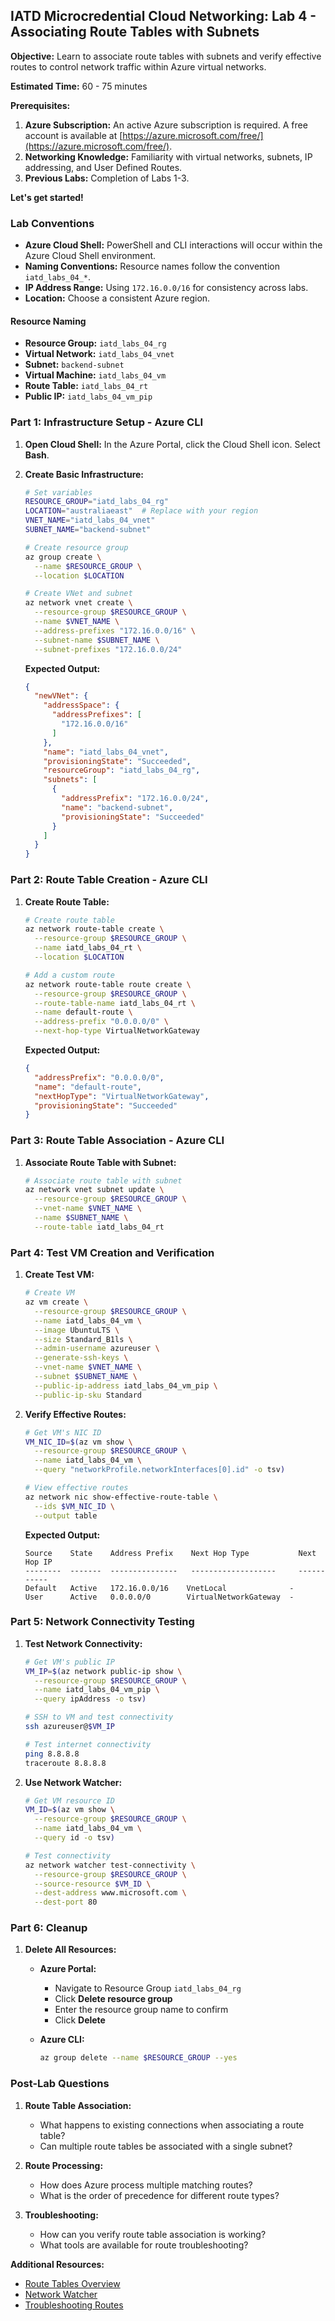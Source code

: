 ## IATD Microcredential Cloud Networking: Lab 4 - Associating Route Tables with Subnets

**Objective:** Learn to associate route tables with subnets and verify effective routes to control network traffic within Azure virtual networks.

**Estimated Time:** 60 - 75 minutes

**Prerequisites:**

1.  **Azure Subscription:** An active Azure subscription is required. A free account is available at [https://azure.microsoft.com/free/](https://azure.microsoft.com/free/).
2.  **Networking Knowledge:** Familiarity with virtual networks, subnets, IP addressing, and User Defined Routes.
3.  **Previous Labs:** Completion of Labs 1-3.

**Let's get started!**

### Lab Conventions

*   **Azure Cloud Shell:** PowerShell and CLI interactions will occur within the Azure Cloud Shell environment.
*   **Naming Conventions:** Resource names follow the convention `iatd_labs_04_*`.
*   **IP Address Range:** Using `172.16.0.0/16` for consistency across labs.
*   **Location:** Choose a consistent Azure region.

#### Resource Naming

*   **Resource Group:** `iatd_labs_04_rg`
*   **Virtual Network:** `iatd_labs_04_vnet`
*   **Subnet:** `backend-subnet`
*   **Virtual Machine:** `iatd_labs_04_vm`
*   **Route Table:** `iatd_labs_04_rt`
*   **Public IP:** `iatd_labs_04_vm_pip`

### Part 1: Infrastructure Setup - Azure CLI

1.  **Open Cloud Shell:** In the Azure Portal, click the Cloud Shell icon. Select **Bash**.

2.  **Create Basic Infrastructure:**

    ```bash
    # Set variables
    RESOURCE_GROUP="iatd_labs_04_rg"
    LOCATION="australiaeast"  # Replace with your region
    VNET_NAME="iatd_labs_04_vnet"
    SUBNET_NAME="backend-subnet"

    # Create resource group
    az group create \
      --name $RESOURCE_GROUP \
      --location $LOCATION

    # Create VNet and subnet
    az network vnet create \
      --resource-group $RESOURCE_GROUP \
      --name $VNET_NAME \
      --address-prefixes "172.16.0.0/16" \
      --subnet-name $SUBNET_NAME \
      --subnet-prefixes "172.16.0.0/24"
    ```

    **Expected Output:**
    ```json
    {
      "newVNet": {
        "addressSpace": {
          "addressPrefixes": [
            "172.16.0.0/16"
          ]
        },
        "name": "iatd_labs_04_vnet",
        "provisioningState": "Succeeded",
        "resourceGroup": "iatd_labs_04_rg",
        "subnets": [
          {
            "addressPrefix": "172.16.0.0/24",
            "name": "backend-subnet",
            "provisioningState": "Succeeded"
          }
        ]
      }
    }
    ```

### Part 2: Route Table Creation - Azure CLI

1.  **Create Route Table:**

    ```bash
    # Create route table
    az network route-table create \
      --resource-group $RESOURCE_GROUP \
      --name iatd_labs_04_rt \
      --location $LOCATION

    # Add a custom route
    az network route-table route create \
      --resource-group $RESOURCE_GROUP \
      --route-table-name iatd_labs_04_rt \
      --name default-route \
      --address-prefix "0.0.0.0/0" \
      --next-hop-type VirtualNetworkGateway
    ```

    **Expected Output:**
    ```json
    {
      "addressPrefix": "0.0.0.0/0",
      "name": "default-route",
      "nextHopType": "VirtualNetworkGateway",
      "provisioningState": "Succeeded"
    }
    ```

### Part 3: Route Table Association - Azure CLI

1.  **Associate Route Table with Subnet:**

    ```bash
    # Associate route table with subnet
    az network vnet subnet update \
      --resource-group $RESOURCE_GROUP \
      --vnet-name $VNET_NAME \
      --name $SUBNET_NAME \
      --route-table iatd_labs_04_rt
    ```

### Part 4: Test VM Creation and Verification

1.  **Create Test VM:**

    ```bash
    # Create VM
    az vm create \
      --resource-group $RESOURCE_GROUP \
      --name iatd_labs_04_vm \
      --image UbuntuLTS \
      --size Standard_B1ls \
      --admin-username azureuser \
      --generate-ssh-keys \
      --vnet-name $VNET_NAME \
      --subnet $SUBNET_NAME \
      --public-ip-address iatd_labs_04_vm_pip \
      --public-ip-sku Standard
    ```

2.  **Verify Effective Routes:**

    ```bash
    # Get VM's NIC ID
    VM_NIC_ID=$(az vm show \
      --resource-group $RESOURCE_GROUP \
      --name iatd_labs_04_vm \
      --query "networkProfile.networkInterfaces[0].id" -o tsv)

    # View effective routes
    az network nic show-effective-route-table \
      --ids $VM_NIC_ID \
      --output table
    ```

    **Expected Output:**
    ```
    Source    State    Address Prefix    Next Hop Type           Next Hop IP
    --------  -------  ---------------   -------------------     -----------
    Default   Active   172.16.0.0/16    VnetLocal              -
    User      Active   0.0.0.0/0        VirtualNetworkGateway  -
    ```

### Part 5: Network Connectivity Testing

1.  **Test Network Connectivity:**

    ```bash
    # Get VM's public IP
    VM_IP=$(az network public-ip show \
      --resource-group $RESOURCE_GROUP \
      --name iatd_labs_04_vm_pip \
      --query ipAddress -o tsv)

    # SSH to VM and test connectivity
    ssh azureuser@$VM_IP

    # Test internet connectivity
    ping 8.8.8.8
    traceroute 8.8.8.8
    ```

2.  **Use Network Watcher:**

    ```bash
    # Get VM resource ID
    VM_ID=$(az vm show \
      --resource-group $RESOURCE_GROUP \
      --name iatd_labs_04_vm \
      --query id -o tsv)

    # Test connectivity
    az network watcher test-connectivity \
      --resource-group $RESOURCE_GROUP \
      --source-resource $VM_ID \
      --dest-address www.microsoft.com \
      --dest-port 80
    ```

### Part 6: Cleanup

1.  **Delete All Resources:**

    *   **Azure Portal:**
        *   Navigate to Resource Group `iatd_labs_04_rg`
        *   Click **Delete resource group**
        *   Enter the resource group name to confirm
        *   Click **Delete**

    *   **Azure CLI:**
        ```bash
        az group delete --name $RESOURCE_GROUP --yes
        ```

### Post-Lab Questions

1. **Route Table Association:**
   - What happens to existing connections when associating a route table?
   - Can multiple route tables be associated with a single subnet?

2. **Route Processing:**
   - How does Azure process multiple matching routes?
   - What is the order of precedence for different route types?

3. **Troubleshooting:**
   - How can you verify route table association is working?
   - What tools are available for route troubleshooting?

**Additional Resources:**
- [Route Tables Overview](https://docs.microsoft.com/azure/virtual-network/virtual-networks-udr-overview)
- [Network Watcher](https://docs.microsoft.com/azure/network-watcher/network-watcher-monitoring-overview)
- [Troubleshooting Routes](https://docs.microsoft.com/azure/virtual-network/virtual-network-routes-troubleshoot-portal)
